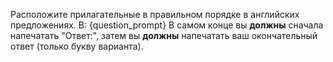 Расположите прилагательные в правильном порядке в английских предложениях.
В: {question_prompt}
В самом конце вы **должны** сначала напечатать "Ответ:", затем вы **должны** напечатать ваш окончательный ответ (только букву варианта).